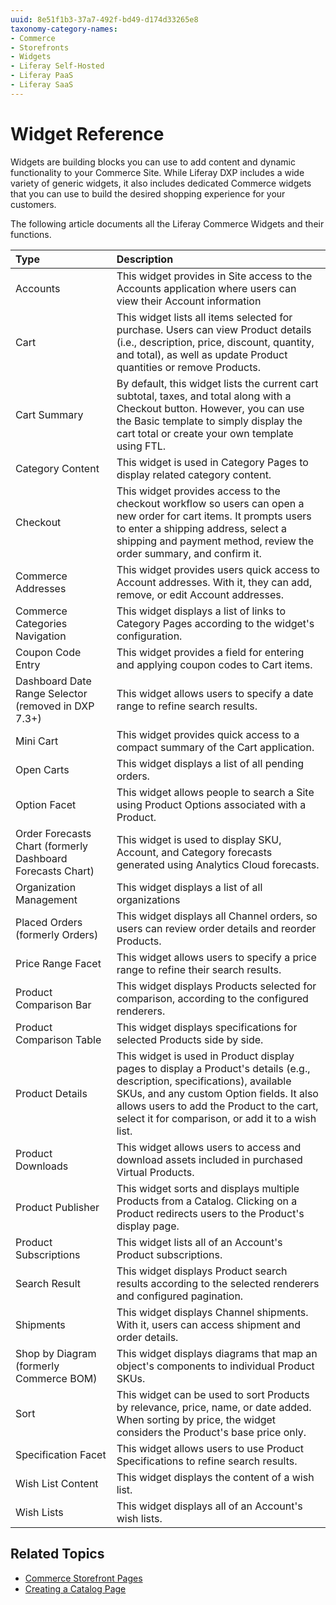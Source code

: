 ```yaml
---
uuid: 8e51f1b3-37a7-492f-bd49-d174d33265e8
taxonomy-category-names:
- Commerce
- Storefronts
- Widgets
- Liferay Self-Hosted
- Liferay PaaS
- Liferay SaaS
---
```

# Widget Reference

Widgets are building blocks you can use to add content and dynamic functionality to your Commerce Site. While Liferay DXP includes a wide variety of generic widgets, it also includes dedicated Commerce widgets that you can use to build the desired shopping experience for your customers.

The following article documents all the Liferay Commerce Widgets and their functions.

| Type                                                       | Description                                                                                                                                                                                                                                                             |
| :--------------------------------------------------------- | :---------------------------------------------------------------------------------------------------------------------------------------------------------------------------------------------------------------------------------------------------------------------- |
| Accounts                                                   | This widget provides in Site access to the Accounts application where users can view their Account information                                                                                                                                                          |
| Cart                                                       | This widget lists all items selected for purchase. Users can view Product details (i.e., description, price, discount, quantity, and total), as well as update Product quantities or remove Products.                                                                   |
| Cart Summary                                               | By default, this widget lists the current cart subtotal, taxes, and total along with a Checkout button. However, you can use the Basic template to simply display the cart total or create your own template using FTL.                                                 |
| Category Content                                           | This widget is used in Category Pages to display related category content.                                                                                                                                                                                              |
| Checkout                                                   | This widget provides access to the checkout workflow so users can open a new order for cart items. It prompts users to enter a shipping address, select a shipping and payment method, review the order summary, and confirm it.                                        |
| Commerce Addresses                                         | This widget provides users quick access to Account addresses. With it, they can add, remove, or edit Account addresses.                                                                                                                                                 |
| Commerce Categories Navigation                             | This widget displays a list of links to Category Pages according to the widget's configuration.                                                                                                                                                                         |
| Coupon Code Entry                                          | This widget provides a field for entering and applying coupon codes to Cart items.                                                                                                                                                                                      |
| Dashboard Date Range Selector (removed in DXP 7.3+)        | This widget allows users to specify a date range to refine search results.                                                                                                                                                                                              |
| Mini Cart                                                  | This widget provides quick access to a compact summary of the Cart application.                                                                                                                                                                                         |
| Open Carts                                                 | This widget displays a list of all pending orders.                                                                                                                                                                                                                      |
| Option Facet                                               | This widget allows people to search a Site using Product Options associated with a Product.                                                                                                                                                                             |
| Order Forecasts Chart (formerly Dashboard Forecasts Chart) | This widget is used to display SKU, Account, and Category forecasts generated using Analytics Cloud forecasts.                                                                                                                                                          |
| Organization Management                                    | This widget displays a list of all organizations                                                                                                                                                                                                                        |
| Placed Orders (formerly Orders)                            | This widget displays all Channel orders, so users can review order details and reorder Products.                                                                                                                                                                        |
| Price Range Facet                                          | This widget allows users to specify a price range to refine their search results.                                                                                                                                                                                       |
| Product Comparison Bar                                     | This widget displays Products selected for comparison, according to the configured renderers.                                                                                                                                                                           |
| Product Comparison Table                                   | This widget displays specifications for selected Products side by side.                                                                                                                                                                                                 |
| Product Details                                            | This widget is used in Product display pages to display a Product's details (e.g., description, specifications), available SKUs, and any custom Option fields. It also allows users to add the Product to the cart, select it for comparison, or add it to a wish list. |
| Product Downloads                                          | This widget allows users to access and download assets included in purchased Virtual Products.                                                                                                                                                                          |
| Product Publisher                                          | This widget sorts and displays multiple Products from a Catalog. Clicking on a Product redirects users to the Product's display page.                                                                                                                                   |
| Product Subscriptions                                      | This widget lists all of an Account's Product subscriptions.                                                                                                                                                                                                            |
| Search Result                                              | This widget displays Product search results according to the selected renderers and configured pagination.                                                                                                                                                              |
| Shipments                                                  | This widget displays Channel shipments. With it, users can access shipment and order details.                                                                                                                                                                           |
| Shop by Diagram (formerly Commerce BOM)                    | This widget displays diagrams that map an object's components to individual Product SKUs.                                                                                                                                                                               |
| Sort                                                       | This widget can be used to sort Products by relevance, price, name, or date added. When sorting by price, the widget considers the Product's base price only.                                                                                                           |
| Specification Facet                                        | This widget allows users to use Product Specifications to refine search results.                                                                                                                                                                                        |
| Wish List Content                                          | This widget displays the content of a wish list.                                                                                                                                                                                                                        |
| Wish Lists                                                 | This widget displays all of an Account's wish lists.                                                                                                                                                                                                                    |

## Related Topics

- [Commerce Storefront Pages](../commerce-storefront-pages.md)
- [Creating a Catalog Page](../creating-a-catalog-page.md)
